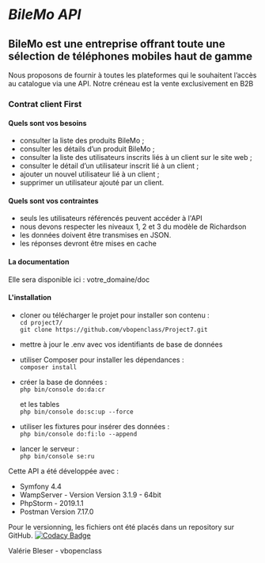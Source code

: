 # *BileMo API*

## BileMo est une entreprise offrant toute une sélection de téléphones mobiles haut de gamme

Nous proposons de fournir à toutes les plateformes qui le souhaitent l’accès au catalogue via une API. Notre créneau est la vente exclusivement en B2B

### Contrat client First
#### Quels sont vos besoins
*   consulter la liste des produits BileMo ;
*   consulter les détails d’un produit BileMo ;
*   consulter la liste des utilisateurs inscrits liés à un client sur le site web ;
*   consulter le détail d’un utilisateur inscrit lié à un client ;
*   ajouter un nouvel utilisateur lié à un client ;
*   supprimer un utilisateur ajouté par un client.

#### Quels sont vos contraintes
*   seuls les utilisateurs référencés peuvent accéder à l'API
*   nous devons respecter les niveaux 1, 2 et 3 du modèle de Richardson
*   les données doivent être transmises en JSON.
*   les réponses devront être mises en cache

#### La documentation
Elle sera disponible ici : votre_domaine/doc

#### L'installation
*   cloner ou télécharger le projet pour installer son contenu : <br>
```cd project7/```<br>
```git clone https://github.com/vbopenclass/Project7.git```

*   mettre à jour le .env avec vos identifiants de base de données
*   utiliser Composer pour installer les dépendances :<br>
```composer install```

*   créer la base de données :<br>
```php bin/console do:da:cr```

    et les tables<br>
```php bin/console do:sc:up --force```

*   utiliser les fixtures pour insérer des données :<br>
```php bin/console do:fi:lo --append```

*   lancer le serveur :<br>
```php bin/console se:ru```

Cette API a été développée avec :
*   Symfony 4.4
*   WampServer - Version Version 3.1.9 - 64bit 
*   PhpStorm - 2019.1.1
*   Postman Version 7.17.0

Pour le versionning, les fichiers ont été placés dans un repository sur GitHub.
[![Codacy Badge](https://api.codacy.com/project/badge/Grade/3d25db7847a741f09ad24670adf796ad)](https://www.codacy.com/manual/vbopenclass/Project7?utm_source=github.com&amp;utm_medium=referral&amp;utm_content=vbopenclass/Project7&amp;utm_campaign=Badge_Grade)

Valérie Bleser - vbopenclass<br>